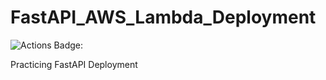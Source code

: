 # FastAPI_AWS_Lambda_Deployment
![Actions Badge:](https://github.com/shachar-karry/FastAPI_AWS_Lambda_Deployment/actions/workflows/main.yml/badge.svg)

Practicing FastAPI Deployment


